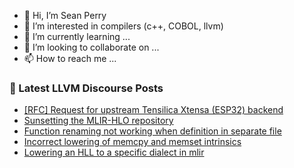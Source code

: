 - 👋 Hi, I’m Sean Perry
- 👀 I’m interested in compilers (c++, COBOL, llvm)
- 🌱 I’m currently learning ...
- 💞️ I’m looking to collaborate on ...
- 📫 How to reach me ...

<!---
s66perry/s66perry is a ✨ special ✨ repository because its `README.md` (this file) appears on your GitHub profile.
You can click the Preview link to take a look at your changes.
--->
### 📕 Latest LLVM Discourse Posts

<!-- DISCOURSE-LLVM:START -->
- [[RFC] Request for upstream Tensilica Xtensa &lpar;ESP32&rpar; backend](https://discourse.llvm.org/t/rfc-request-for-upstream-tensilica-xtensa-esp32-backend/65355#post_12)
- [Sunsetting the MLIR-HLO repository](https://discourse.llvm.org/t/sunsetting-the-mlir-hlo-repository/70536#post_6)
- [Function renaming not working when definition in separate file](https://discourse.llvm.org/t/function-renaming-not-working-when-definition-in-separate-file/71917#post_5)
- [Incorrect lowering of memcpy and memset intrinsics](https://discourse.llvm.org/t/incorrect-lowering-of-memcpy-and-memset-intrinsics/71907#post_2)
- [Lowering an HLL to a specific dialect in mlir](https://discourse.llvm.org/t/lowering-an-hll-to-a-specific-dialect-in-mlir/66718#post_6)
<!-- DISCOURSE-LLVM:END -->
